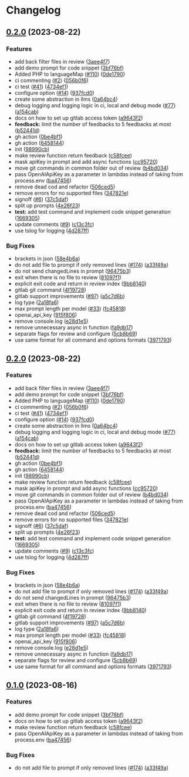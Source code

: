 # Changelog

## [0.2.0](https://github.com/pointhex/code-review-gpt/compare/v0.1.0...v0.2.0) (2023-08-22)


### Features

* add back filter files in review ([3aee4f7](https://github.com/pointhex/code-review-gpt/commit/3aee4f76e3b3bcfd4cc485d40444402a6f738b42))
* add demo prompt for code snippet ([3bf76bf](https://github.com/pointhex/code-review-gpt/commit/3bf76bfb3bcdfd6e328c5e53d511a8c00aef253d))
* Added PHP to languageMap ([#110](https://github.com/pointhex/code-review-gpt/issues/110)) ([0de1790](https://github.com/pointhex/code-review-gpt/commit/0de17903b9e75d5a8cf1ca6c569b209371ccfb4e))
* ci commenting ([#2](https://github.com/pointhex/code-review-gpt/issues/2)) ([056b0f6](https://github.com/pointhex/code-review-gpt/commit/056b0f62350a1af97234febd9ee05b20afda2c2d))
* ci test ([#41](https://github.com/pointhex/code-review-gpt/issues/41)) ([4734ef1](https://github.com/pointhex/code-review-gpt/commit/4734ef1d89d09462b8bc257a1e8af9f5c044a15a))
* configure option ([#14](https://github.com/pointhex/code-review-gpt/issues/14)) ([937fcd0](https://github.com/pointhex/code-review-gpt/commit/937fcd0b57e8e247d4c452339ad30a7004eaaa37))
* create some abstraction in llms ([0a64bc4](https://github.com/pointhex/code-review-gpt/commit/0a64bc4e7ef66bc329b581ababed651aa1938f25))
* debug logging and logging logic in ci, local and debug mode ([#77](https://github.com/pointhex/code-review-gpt/issues/77)) ([a154cab](https://github.com/pointhex/code-review-gpt/commit/a154cab1ffcd858c3766b4f26aefcda968a5bfdc))
* docs on how to set up gitlab access token ([a9643f2](https://github.com/pointhex/code-review-gpt/commit/a9643f2b5b973597ca422273c2d3fc742b6c1758))
* **feedback:** limit the number of feedbacks to 5 feedbacks at most ([b52441d](https://github.com/pointhex/code-review-gpt/commit/b52441d5adf19523181b848805a7956efaeba510))
* gh action ([0be4bf1](https://github.com/pointhex/code-review-gpt/commit/0be4bf1cc455c9612c12fcde2910fafe32b10643))
* gh action ([6458144](https://github.com/pointhex/code-review-gpt/commit/64581442b0e9d755eba19b94516cc5eec08a3b70))
* init ([98990cb](https://github.com/pointhex/code-review-gpt/commit/98990cbf431d998c102a49e4839ac1b8476ac6a4))
* make review function return feedback ([c58fcee](https://github.com/pointhex/code-review-gpt/commit/c58fcee62942373f649b0a955a89716bd7560721))
* mask apiKey in prompt and add async functions ([cc95720](https://github.com/pointhex/code-review-gpt/commit/cc9572072751f0bb144c7b3eca486fadf3031193))
* move git commands in common folder out of review ([b4bd034](https://github.com/pointhex/code-review-gpt/commit/b4bd0343654b67b1ae9523e24f38721b1f927c14))
* pass OpenAIApiKey as a parameter in lambdas instead of taking from process.env ([ba47456](https://github.com/pointhex/code-review-gpt/commit/ba47456e0ef85ab1637233b545f77c679af5c537))
* remove dead cod and refactor ([506ced5](https://github.com/pointhex/code-review-gpt/commit/506ced57c266d0f33a1ea9618aaddf8692bee6a5))
* remove errors for no supported files ([347821e](https://github.com/pointhex/code-review-gpt/commit/347821e48c1e3e00e5be7a7bb7fedfcc1d65b879))
* signoff ([#6](https://github.com/pointhex/code-review-gpt/issues/6)) ([37c5daf](https://github.com/pointhex/code-review-gpt/commit/37c5daffd9c7f4f9fedefc9a7fc6936a6f5bad9c))
* split up prompts ([4e26f23](https://github.com/pointhex/code-review-gpt/commit/4e26f2381378fae7417a3849d2607035552239e8))
* **test:** add test command and implement code snippet generation ([1669305](https://github.com/pointhex/code-review-gpt/commit/1669305c79c3a3b6cbe452414640b9e3a2732f25))
* update comments ([#9](https://github.com/pointhex/code-review-gpt/issues/9)) ([c13c3fc](https://github.com/pointhex/code-review-gpt/commit/c13c3fc95245a65a3bb235efbef6b3ae22b52326))
* use tslog for logging ([4d287ff](https://github.com/pointhex/code-review-gpt/commit/4d287ff480e4da0535641523237454f8962b801e))


### Bug Fixes

* brackets in json ([58e4b6a](https://github.com/pointhex/code-review-gpt/commit/58e4b6a543210700c893d242b837ece08a4f2896))
* do not add file to prompt if only removed lines ([#174](https://github.com/pointhex/code-review-gpt/issues/174)) ([a33f49a](https://github.com/pointhex/code-review-gpt/commit/a33f49a11bcb42327ef66b13eb8046f967046492))
* do not send changedLines in prompt ([96475b3](https://github.com/pointhex/code-review-gpt/commit/96475b339729f0e56a5ad7f2e273cb4a17120305))
* exit when there is no file to review ([81097f1](https://github.com/pointhex/code-review-gpt/commit/81097f1f0b64618a3c51f90ec54d37178fdc8213))
* explicit exit code and return in review index ([9bb8140](https://github.com/pointhex/code-review-gpt/commit/9bb81400132a8c7c06057c559bdab3e1b354bf81))
* gitlab git command ([4f19728](https://github.com/pointhex/code-review-gpt/commit/4f19728c340a7ec072bd0a559ccd5167980ce9d3))
* gitlab support improvements ([#97](https://github.com/pointhex/code-review-gpt/issues/97)) ([a5c7d6b](https://github.com/pointhex/code-review-gpt/commit/a5c7d6be3d66cd179e7bfa10e3a4ef16351223ca))
* log type ([2a18fa6](https://github.com/pointhex/code-review-gpt/commit/2a18fa665572c9a89e7ce6119cf53c41b7ffd1fc))
* max prompt length per model ([#33](https://github.com/pointhex/code-review-gpt/issues/33)) ([fc45818](https://github.com/pointhex/code-review-gpt/commit/fc458188d5a5b97d7f1510f0bfccd4d608f7209e))
* openai_api_key ([915f806](https://github.com/pointhex/code-review-gpt/commit/915f8061e9de3c0312e4ffeaa0b3990633c6d15e))
* remove console.log ([e28d1e5](https://github.com/pointhex/code-review-gpt/commit/e28d1e57435a4b4687c8a0268eeaf3e884b01acf))
* remove unnecessary async in function ([fa9db17](https://github.com/pointhex/code-review-gpt/commit/fa9db170990fb799c0fffadbf9b37277685640f8))
* separate flags for review and configure ([5cb8b69](https://github.com/pointhex/code-review-gpt/commit/5cb8b6971ca0662fe791db5b904d2404fa63d0b7))
* use same format for all command and options formats ([3971793](https://github.com/pointhex/code-review-gpt/commit/3971793ceec305844f27080c7c93aebe6e0be76d))

## [0.2.0](https://github.com/pointhex/code-review-gpt/compare/v0.1.0...v0.2.0) (2023-08-22)


### Features

* add back filter files in review ([3aee4f7](https://github.com/pointhex/code-review-gpt/commit/3aee4f76e3b3bcfd4cc485d40444402a6f738b42))
* add demo prompt for code snippet ([3bf76bf](https://github.com/pointhex/code-review-gpt/commit/3bf76bfb3bcdfd6e328c5e53d511a8c00aef253d))
* Added PHP to languageMap ([#110](https://github.com/pointhex/code-review-gpt/issues/110)) ([0de1790](https://github.com/pointhex/code-review-gpt/commit/0de17903b9e75d5a8cf1ca6c569b209371ccfb4e))
* ci commenting ([#2](https://github.com/pointhex/code-review-gpt/issues/2)) ([056b0f6](https://github.com/pointhex/code-review-gpt/commit/056b0f62350a1af97234febd9ee05b20afda2c2d))
* ci test ([#41](https://github.com/pointhex/code-review-gpt/issues/41)) ([4734ef1](https://github.com/pointhex/code-review-gpt/commit/4734ef1d89d09462b8bc257a1e8af9f5c044a15a))
* configure option ([#14](https://github.com/pointhex/code-review-gpt/issues/14)) ([937fcd0](https://github.com/pointhex/code-review-gpt/commit/937fcd0b57e8e247d4c452339ad30a7004eaaa37))
* create some abstraction in llms ([0a64bc4](https://github.com/pointhex/code-review-gpt/commit/0a64bc4e7ef66bc329b581ababed651aa1938f25))
* debug logging and logging logic in ci, local and debug mode ([#77](https://github.com/pointhex/code-review-gpt/issues/77)) ([a154cab](https://github.com/pointhex/code-review-gpt/commit/a154cab1ffcd858c3766b4f26aefcda968a5bfdc))
* docs on how to set up gitlab access token ([a9643f2](https://github.com/pointhex/code-review-gpt/commit/a9643f2b5b973597ca422273c2d3fc742b6c1758))
* **feedback:** limit the number of feedbacks to 5 feedbacks at most ([b52441d](https://github.com/pointhex/code-review-gpt/commit/b52441d5adf19523181b848805a7956efaeba510))
* gh action ([0be4bf1](https://github.com/pointhex/code-review-gpt/commit/0be4bf1cc455c9612c12fcde2910fafe32b10643))
* gh action ([6458144](https://github.com/pointhex/code-review-gpt/commit/64581442b0e9d755eba19b94516cc5eec08a3b70))
* init ([98990cb](https://github.com/pointhex/code-review-gpt/commit/98990cbf431d998c102a49e4839ac1b8476ac6a4))
* make review function return feedback ([c58fcee](https://github.com/pointhex/code-review-gpt/commit/c58fcee62942373f649b0a955a89716bd7560721))
* mask apiKey in prompt and add async functions ([cc95720](https://github.com/pointhex/code-review-gpt/commit/cc9572072751f0bb144c7b3eca486fadf3031193))
* move git commands in common folder out of review ([b4bd034](https://github.com/pointhex/code-review-gpt/commit/b4bd0343654b67b1ae9523e24f38721b1f927c14))
* pass OpenAIApiKey as a parameter in lambdas instead of taking from process.env ([ba47456](https://github.com/pointhex/code-review-gpt/commit/ba47456e0ef85ab1637233b545f77c679af5c537))
* remove dead cod and refactor ([506ced5](https://github.com/pointhex/code-review-gpt/commit/506ced57c266d0f33a1ea9618aaddf8692bee6a5))
* remove errors for no supported files ([347821e](https://github.com/pointhex/code-review-gpt/commit/347821e48c1e3e00e5be7a7bb7fedfcc1d65b879))
* signoff ([#6](https://github.com/pointhex/code-review-gpt/issues/6)) ([37c5daf](https://github.com/pointhex/code-review-gpt/commit/37c5daffd9c7f4f9fedefc9a7fc6936a6f5bad9c))
* split up prompts ([4e26f23](https://github.com/pointhex/code-review-gpt/commit/4e26f2381378fae7417a3849d2607035552239e8))
* **test:** add test command and implement code snippet generation ([1669305](https://github.com/pointhex/code-review-gpt/commit/1669305c79c3a3b6cbe452414640b9e3a2732f25))
* update comments ([#9](https://github.com/pointhex/code-review-gpt/issues/9)) ([c13c3fc](https://github.com/pointhex/code-review-gpt/commit/c13c3fc95245a65a3bb235efbef6b3ae22b52326))
* use tslog for logging ([4d287ff](https://github.com/pointhex/code-review-gpt/commit/4d287ff480e4da0535641523237454f8962b801e))


### Bug Fixes

* brackets in json ([58e4b6a](https://github.com/pointhex/code-review-gpt/commit/58e4b6a543210700c893d242b837ece08a4f2896))
* do not add file to prompt if only removed lines ([#174](https://github.com/pointhex/code-review-gpt/issues/174)) ([a33f49a](https://github.com/pointhex/code-review-gpt/commit/a33f49a11bcb42327ef66b13eb8046f967046492))
* do not send changedLines in prompt ([96475b3](https://github.com/pointhex/code-review-gpt/commit/96475b339729f0e56a5ad7f2e273cb4a17120305))
* exit when there is no file to review ([81097f1](https://github.com/pointhex/code-review-gpt/commit/81097f1f0b64618a3c51f90ec54d37178fdc8213))
* explicit exit code and return in review index ([9bb8140](https://github.com/pointhex/code-review-gpt/commit/9bb81400132a8c7c06057c559bdab3e1b354bf81))
* gitlab git command ([4f19728](https://github.com/pointhex/code-review-gpt/commit/4f19728c340a7ec072bd0a559ccd5167980ce9d3))
* gitlab support improvements ([#97](https://github.com/pointhex/code-review-gpt/issues/97)) ([a5c7d6b](https://github.com/pointhex/code-review-gpt/commit/a5c7d6be3d66cd179e7bfa10e3a4ef16351223ca))
* log type ([2a18fa6](https://github.com/pointhex/code-review-gpt/commit/2a18fa665572c9a89e7ce6119cf53c41b7ffd1fc))
* max prompt length per model ([#33](https://github.com/pointhex/code-review-gpt/issues/33)) ([fc45818](https://github.com/pointhex/code-review-gpt/commit/fc458188d5a5b97d7f1510f0bfccd4d608f7209e))
* openai_api_key ([915f806](https://github.com/pointhex/code-review-gpt/commit/915f8061e9de3c0312e4ffeaa0b3990633c6d15e))
* remove console.log ([e28d1e5](https://github.com/pointhex/code-review-gpt/commit/e28d1e57435a4b4687c8a0268eeaf3e884b01acf))
* remove unnecessary async in function ([fa9db17](https://github.com/pointhex/code-review-gpt/commit/fa9db170990fb799c0fffadbf9b37277685640f8))
* separate flags for review and configure ([5cb8b69](https://github.com/pointhex/code-review-gpt/commit/5cb8b6971ca0662fe791db5b904d2404fa63d0b7))
* use same format for all command and options formats ([3971793](https://github.com/pointhex/code-review-gpt/commit/3971793ceec305844f27080c7c93aebe6e0be76d))

## [0.1.0](https://github.com/mattzcarey/code-review-gpt/compare/v0.0.34...v0.1.0) (2023-08-16)


### Features

* add demo prompt for code snippet ([3bf76bf](https://github.com/mattzcarey/code-review-gpt/commit/3bf76bfb3bcdfd6e328c5e53d511a8c00aef253d))
* docs on how to set up gitlab access token ([a9643f2](https://github.com/mattzcarey/code-review-gpt/commit/a9643f2b5b973597ca422273c2d3fc742b6c1758))
* make review function return feedback ([c58fcee](https://github.com/mattzcarey/code-review-gpt/commit/c58fcee62942373f649b0a955a89716bd7560721))
* pass OpenAIApiKey as a parameter in lambdas instead of taking from process.env ([ba47456](https://github.com/mattzcarey/code-review-gpt/commit/ba47456e0ef85ab1637233b545f77c679af5c537))


### Bug Fixes

* do not add file to prompt if only removed lines ([#174](https://github.com/mattzcarey/code-review-gpt/issues/174)) ([a33f49a](https://github.com/mattzcarey/code-review-gpt/commit/a33f49a11bcb42327ef66b13eb8046f967046492))

